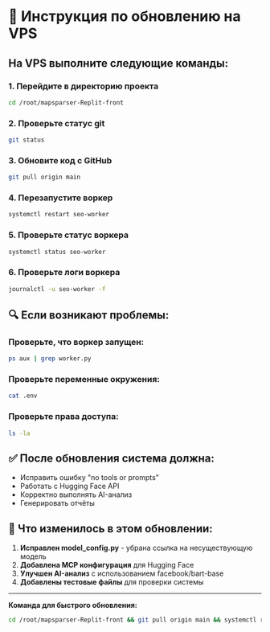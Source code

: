 # 🔄 Инструкция по обновлению на VPS

## На VPS выполните следующие команды:

### 1. Перейдите в директорию проекта
```bash
cd /root/mapsparser-Replit-front
```

### 2. Проверьте статус git
```bash
git status
```

### 3. Обновите код с GitHub
```bash
git pull origin main
```

### 4. Перезапустите воркер
```bash
systemctl restart seo-worker
```

### 5. Проверьте статус воркера
```bash
systemctl status seo-worker
```

### 6. Проверьте логи воркера
```bash
journalctl -u seo-worker -f
```

## 🔍 Если возникают проблемы:

### Проверьте, что воркер запущен:
```bash
ps aux | grep worker.py
```

### Проверьте переменные окружения:
```bash
cat .env
```

### Проверьте права доступа:
```bash
ls -la
```

## ✅ После обновления система должна:

- Исправить ошибку "no tools or prompts"
- Работать с Hugging Face API
- Корректно выполнять AI-анализ
- Генерировать отчёты

## 📝 Что изменилось в этом обновлении:

1. **Исправлен model_config.py** - убрана ссылка на несуществующую модель
2. **Добавлена MCP конфигурация** для Hugging Face
3. **Улучшен AI-анализ** с использованием facebook/bart-base
4. **Добавлены тестовые файлы** для проверки системы

---

**Команда для быстрого обновления:**
```bash
cd /root/mapsparser-Replit-front && git pull origin main && systemctl restart seo-worker
``` 